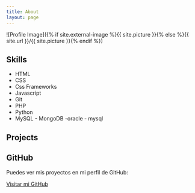 ```yaml
---
title: About
layout: page
---
```

![Profile Image]({% if site.external-image %}{{ site.picture }}{% else %}{{ site.url }}/{{ site.picture }}{% endif %})

<h2>Skills</h2>

<ul class="skill-list">
    <li>HTML </li>
    <li>CSS</li>
    <li>Css Frameworks</li>
    <li>Javascript</li>
    <li>Git</li>
    <li>PHP</li>
    <li>Python</li>
    <li>MySQL - MongoDB -oracle - mysql</li>
</ul>

<h2>Projects</h2>

<h2>GitHub</h2>
<p>Puedes ver mis proyectos en mi perfil de GitHub:</p>
<p><a href="https://github.com/Yehan202" target="_blank">Visitar mi GitHub</a></p>


